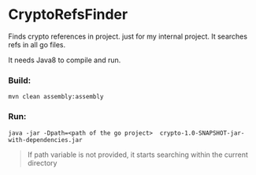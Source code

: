 # CryptoRefsFinder
Finds crypto references in project. just for my internal project. It searches refs in all go files.

It needs Java8 to compile and run.

### Build:
`mvn clean assembly:assembly`

### Run:
`java -jar -Dpath=<path of the go project>  crypto-1.0-SNAPSHOT-jar-with-dependencies.jar`

> If path variable is not provided, it starts searching within the current directory
